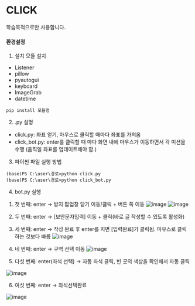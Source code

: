 # CLICK

학습목적으로만 사용합니다.

#### 환경설정

1. 설치 모듈 설치
 - Listener
 - pillow
 - pyautogui
 - keyboard
 - ImageGrab
 - datetime
 
```
pip install 모듈명
```


2. .py 설명
- click.py: 좌표 얻기, 마우스로 클릭할 때마다 좌표를 가져옴
- click_bot.py: enter를 클릭할 때 마다 화면 내에 마우스가 이동하면서 각 미션을 수행
  (움직일 좌표를 업데이트해야 함.)


3. 파이썬 파일 실행 방법
```
(base)PS C:\user\경로>python click.py
(base)PS C:\user\경로>python click_bot.py
```


4. bot.py 실행
 
 1) 첫 번째: enter
  -> 방지 팝업창 닫기 이동/클릭 + 버튼 쪽 이동
![image](https://user-images.githubusercontent.com/20199818/195015985-f9dbe744-a663-45f4-b0ef-3c122696bc79.png)
![image](https://user-images.githubusercontent.com/20199818/195025701-c39b9188-0851-4088-b1c5-b560c5cc8e81.png)



 
 2) 두 번째: enter -> [보안문자입력] 이동 + 클릭(바로 글 작성할 수 있도록 활성화)
 3) 세 번쨰: enter -> 작성 완료 후 enter를 치면 [입력완료]가 클릭됨. 마우스로 클릭하는 것보다 빠름
![image](https://user-images.githubusercontent.com/20199818/195026774-84014f07-2448-4ea9-b4ee-82d79e2d0422.png)
  
  

 4) 네 번째: enter
  -> 구역 선택 이동
![image](https://user-images.githubusercontent.com/20199818/195031267-b738d118-e25c-4394-a1ea-968babe864ce.png)


  
 5) 다섯 번째: enter(좌석 선택)
  -> 자동 좌석 클릭, 빈 곳의 색상을 확인해서 자동 클릭
  
  ![image](https://user-images.githubusercontent.com/20199818/195030945-27dc5b44-aa1a-4dca-be0a-c0665f03cb99.png)
  
  
  
 6) 여섯 번째: enter
  -> 좌석선택완료
  
 
 ![image](https://user-images.githubusercontent.com/20199818/195030343-91f3768e-f0f5-4fae-b57d-2952df23af32.png)



